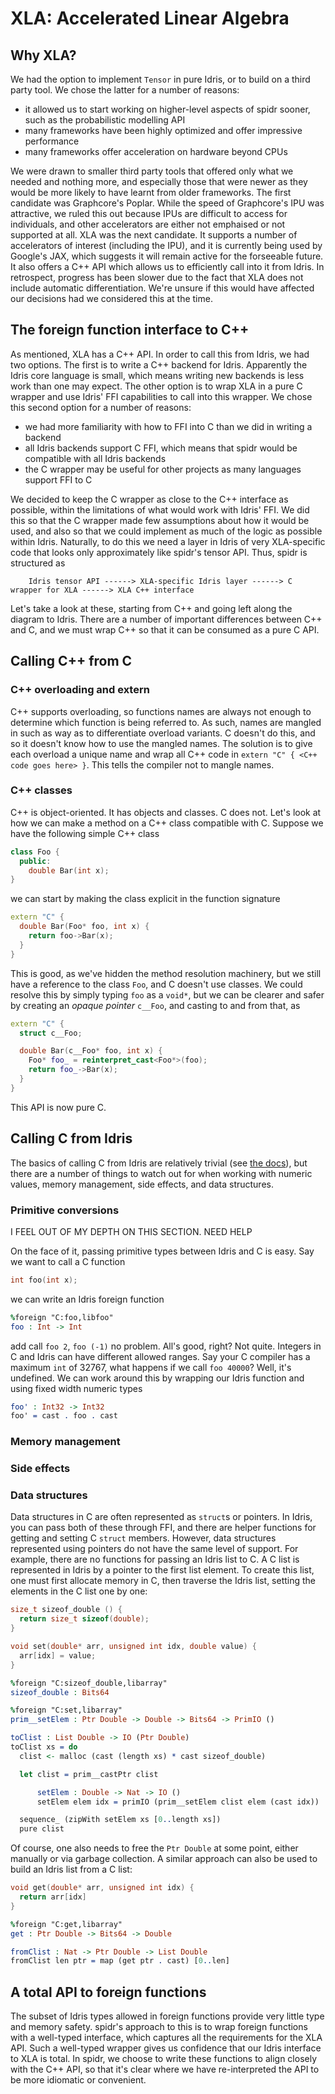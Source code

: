 <!--
Copyright 2022 Joel Berkeley

Licensed under the Apache License, Version 2.0 (the "License");
you may not use this file except in compliance with the License.
You may obtain a copy of the License at

    http://www.apache.org/licenses/LICENSE-2.0

Unless required by applicable law or agreed to in writing, software
distributed under the License is distributed on an "AS IS" BASIS,
WITHOUT WARRANTIES OR CONDITIONS OF ANY KIND, either express or implied.
See the License for the specific language governing permissions and
limitations under the License.
-->
# XLA: Accelerated Linear Algebra

## Why XLA?

We had the option to implement `Tensor` in pure Idris, or to build on a third party tool. We chose the latter for a number of reasons:

* it allowed us to start working on higher-level aspects of spidr sooner, such as the probabilistic modelling API
* many frameworks have been highly optimized and offer impressive performance
* many frameworks offer acceleration on hardware beyond CPUs

We were drawn to smaller third party tools that offered only what we needed and nothing more, and especially those that were newer as they would be more likely to have learnt from older frameworks. The first candidate was Graphcore's Poplar. While the speed of Graphcore's IPU was attractive, we ruled this out because IPUs are difficult to access for individuals, and other accelerators are either not emphaised or not supported at all. XLA was the next candidate. It supports a number of accelerators of interest (including the IPU), and it is currently being used by Google's JAX, which suggests it will remain active for the forseeable future. It also offers a C++ API which allows us to efficiently call into it from Idris. In retrospect, progress has been slower due to the fact that XLA does not include automatic differentiation. We're unsure if this would have affected our decisions had we considered this at the time.

## The foreign function interface to C++

As mentioned, XLA has a C++ API. In order to call this from Idris, we had two options. The first is to write a C++ backend for Idris. Apparently the Idris core language is small, which means writing new backends is less work than one may expect. The other option is to wrap XLA in a pure C wrapper and use Idris' FFI capabilities to call into this wrapper. We chose this second option for a number of reasons:

* we had more familiarity with how to FFI into C than we did in writing a backend
* all Idris backends support C FFI, which means that spidr would be compatible with all Idris backends
* the C wrapper may be useful for other projects as many languages support FFI to C

We decided to keep the C wrapper as close to the C++ interface as possible, within the limitations of what would work with Idris' FFI. We did this so that the C wrapper made few assumptions about how it would be used, and also so that we could implement as much of the logic as possible within Idris. Naturally, to do this we need a layer in Idris of very XLA-specific code that looks only approximately like spidr's tensor API. Thus, spidr is structured as
```
    Idris tensor API ------> XLA-specific Idris layer ------> C wrapper for XLA ------> XLA C++ interface
```

Let's take a look at these, starting from C++ and going left along the diagram to Idris. There are a number of important differences between C++ and C, and we must wrap C++ so that it can be consumed as a pure C API.

## Calling C++ from C

### C++ overloading and extern

C++ supports overloading, so functions names are always not enough to determine which function is being referred to. As such, names are mangled in such as way as to differentiate overload variants. C doesn't do this, and so it doesn't know how to use the mangled names. The solution is to give each overload a unique name and wrap all C++ code in `extern "C" { <C++ code goes here> }`. This tells the compiler not to mangle names.

### C++ classes

C++ is object-oriented. It has objects and classes. C does not. Let's look at how we can make a method on a C++ class compatible with C. Suppose we have the following simple C++ class
```cpp
class Foo {
  public:
    double Bar(int x);
}
```
we can start by making the class explicit in the function signature
```cpp
extern "C" {
  double Bar(Foo* foo, int x) {
    return foo->Bar(x);
  }
}
```
This is good, as we've hidden the method resolution machinery, but we still have a reference to the class `Foo`, and C doesn't use classes. We could resolve this by simply typing `foo` as a `void*`, but we can be clearer and safer by creating an _opaque pointer_ `c__Foo`, and casting to and from that, as
```cpp
extern "C" {
  struct c__Foo;

  double Bar(c__Foo* foo, int x) {
    Foo* foo_ = reinterpret_cast<Foo*>(foo);
    return foo_->Bar(x);
  }
}
```
This API is now pure C.

## Calling C from Idris

The basics of calling C from Idris are relatively trivial (see [the docs](https://idris2.readthedocs.io/en/latest/ffi/index.html)), but there are a number of things to watch out for when working with numeric values, memory management, side effects, and data structures.

### Primitive conversions

I FEEL OUT OF MY DEPTH ON THIS SECTION. NEED HELP

On the face of it, passing primitive types between Idris and C is easy. Say we want to call a C function
```c
int foo(int x);
```
we can write an Idris foreign function
<!-- idris
import Data.List
import System.FFI
-->
```idris
%foreign "C:foo,libfoo"
foo : Int -> Int
```
add call `foo 2`, `foo (-1)` no problem. All's good, right? Not quite. Integers in C and Idris can have different allowed ranges. Say your C compiler has a maximum `int` of 32767, what happens if we call `foo 40000`? Well, it's undefined. We can work around this by wrapping our Idris function and using fixed width numeric types
```idris
foo' : Int32 -> Int32
foo' = cast . foo . cast
```

### Memory management

### Side effects

### Data structures

Data structures in C are often represented as `struct`s or pointers. In Idris, you can pass both of these through FFI, and there are helper functions for getting and setting C `struct` members. However, data structures represented using pointers do not have the same level of support. For example, there are no functions for passing an Idris list to C. A C list is represented in Idris by a pointer to the first list element. To create this list, one must first allocate memory in C, then traverse the Idris list, setting the elements in the C list one by one:
```c
size_t sizeof_double () {
  return size_t sizeof(double);
}

void set(double* arr, unsigned int idx, double value) {
  arr[idx] = value;
}
```
```idris
%foreign "C:sizeof_double,libarray"
sizeof_double : Bits64

%foreign "C:set,libarray"
prim__setElem : Ptr Double -> Double -> Bits64 -> PrimIO ()

toClist : List Double -> IO (Ptr Double)
toClist xs = do
  clist <- malloc (cast (length xs) * cast sizeof_double)

  let clist = prim__castPtr clist

      setElem : Double -> Nat -> IO ()
      setElem elem idx = primIO (prim__setElem clist elem (cast idx))

  sequence_ (zipWith setElem xs [0..length xs])
  pure clist
```
Of course, one also needs to free the `Ptr Double` at some point, either manually or via garbage collection. A similar approach can also be used to build an Idris list from a C list:
```c
void get(double* arr, unsigned int idx) {
  return arr[idx]
}
```
```idris
%foreign "C:get,libarray"
get : Ptr Double -> Bits64 -> Double

fromClist : Nat -> Ptr Double -> List Double
fromClist len ptr = map (get ptr . cast) [0..len]
```

## A total API to foreign functions

The subset of Idris types allowed in foreign functions provide very little type and memory safety. spidr's approach to this is to wrap foreign functions with a well-typed interface, which captures all the requirements for the XLA API. Such a well-typed wrapper gives us confidence that our Idris interface to XLA is total. In spidr, we choose to write these functions to align closely with the C++ API, so that it's clear where we have re-interpreted the API to be more idiomatic or convenient.
